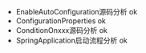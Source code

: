 



- EnableAutoConfiguration源码分析 ok
- ConfigurationProperties ok
- ConditionOnxxx源码分析 ok
- SpringApplication启动流程分析 ok